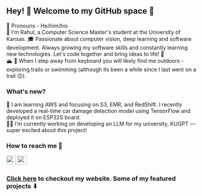 ## Hey! 👋 Welcome to my GitHub space 🚀
🙂 Pronouns - He/him/his <br>
🌟 I'm Rahul, a Computer Science Master's student at the University of Kansas. 🎓 Passionate about computer vision, deep learning and software development. Always growing my software skills and constantly learning new technologies. Let's code together and bring ideas to life! 🙌<br>
🏔 🌊 When I step away from keyboard you will likely find me outdoors - exploring trails or swimming (although its been a while since I last went on a trail 🙃).

### What's new?
🌱 I am learning AWS and focusing on S3, EMR, and RedShift. I recently developed a real-time car damage detection model using TensorFlow and deployed it on ESP32S board.<br>
👨‍💻 I’m currently working on developing an LLM for my university, KUGPT — super excited about this project!

### How to reach me 💬
[<img src="https://img.shields.io/badge/LinkedIn-0077B5?logo=linkedin&logoColor=white" height="25" />](https://www.linkedin.com/in/rahul7218/)
<img src="https://img.shields.io/badge/contactme@rahulp.dev-D14836?logo=gmail&logoColor=white" height="25" /> 

### [Click here](https://rahulp.dev/) to checkout my website. Some of my featured projects ⬇
